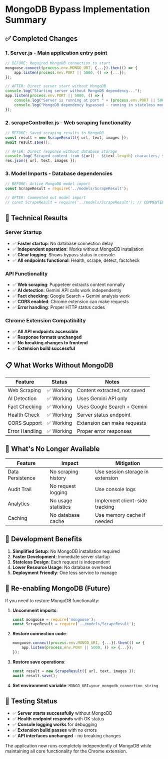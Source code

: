 # MongoDB Bypass Implementation Summary

## ✅ **Completed Changes**

### 1. **Server.js** - Main application entry point
```javascript
// BEFORE: Required MongoDB connection to start
mongoose.connect(process.env.MONGO_URI, {...}).then(() => {
    app.listen(process.env.PORT || 5000, () => {...});
});

// AFTER: Direct server start without MongoDB
console.log("Starting server without MongoDB dependency...");
app.listen(process.env.PORT || 5000, () => {
    console.log("Server is running at port " + (process.env.PORT || 5000));
    console.log("MongoDB dependency bypassed - running in stateless mode");
});
```

### 2. **scrapeController.js** - Web scraping functionality  
```javascript
// BEFORE: Saved scraping results to MongoDB
const result = new ScrapeResult({ url, text, images });
await result.save();

// AFTER: Direct response without database storage
console.log(`Scraped content from ${url} - ${text.length} characters, ${images.length} images`);
res.json({ url, text, images });
```

### 3. **Model Imports** - Database dependencies
```javascript
// BEFORE: Active MongoDB model import
const ScrapeResult = require('../models/ScrapeResult');

// AFTER: Commented out model import
// const ScrapeResult = require('../models/ScrapeResult'); // COMMENTED OUT
```

## 🔧 **Technical Results**

### **Server Startup**
- ✅ **Faster startup**: No database connection delay
- ✅ **Independent operation**: Works without MongoDB installation
- ✅ **Clear logging**: Shows bypass status in console
- ✅ **All endpoints functional**: Health, scrape, detect, factcheck

### **API Functionality**
- ✅ **Web scraping**: Puppeteer extracts content normally
- ✅ **AI detection**: Gemini API calls work independently  
- ✅ **Fact checking**: Google Search + Gemini analysis work
- ✅ **CORS enabled**: Chrome extension can make requests
- ✅ **Error handling**: Proper HTTP status codes

### **Chrome Extension Compatibility**
- ✅ **All API endpoints accessible**
- ✅ **Response formats unchanged**
- ✅ **No breaking changes to frontend**
- ✅ **Extension build successful**

## 📋 **What Works Without MongoDB**

| Feature | Status | Notes |
|---------|--------|-------|
| Web Scraping | ✅ Working | Content extracted, not saved |
| AI Detection | ✅ Working | Uses Gemini API only |
| Fact Checking | ✅ Working | Uses Google Search + Gemini |
| Health Check | ✅ Working | Server status endpoint |
| CORS Support | ✅ Working | Extension can make requests |
| Error Handling | ✅ Working | Proper error responses |

## 🚫 **What's No Longer Available**

| Feature | Impact | Mitigation |
|---------|--------|------------|
| Data Persistence | No scraping history | Use session storage in extension |
| Audit Trail | No request logging | Use console logs |
| Analytics | No usage statistics | Implement client-side tracking |
| Caching | No database cache | Use memory cache if needed |

## 🎯 **Development Benefits**

1. **Simplified Setup**: No MongoDB installation required
2. **Faster Development**: Immediate server startup
3. **Stateless Design**: Each request is independent
4. **Lower Resource Usage**: No database overhead
5. **Deployment Friendly**: One less service to manage

## 🔄 **Re-enabling MongoDB (Future)**

If you need to restore MongoDB functionality:

1. **Uncomment imports**:
   ```javascript
   const mongoose = require('mongoose');
   const ScrapeResult = require('../models/ScrapeResult');
   ```

2. **Restore connection code**:
   ```javascript
   mongoose.connect(process.env.MONGO_URI, {...}).then(() => {
       app.listen(process.env.PORT || 5000, () => {...});
   });
   ```

3. **Restore save operations**:
   ```javascript
   const result = new ScrapeResult({ url, text, images });
   await result.save();
   ```

4. **Set environment variable**: `MONGO_URI=your_mongodb_connection_string`

## 🧪 **Testing Status**

- ✅ **Server starts successfully** without MongoDB
- ✅ **Health endpoint responds** with OK status  
- ✅ **Console logging works** for debugging
- ✅ **Extension build passes** with no errors
- ✅ **API interfaces unchanged** - no breaking changes

The application now runs completely independently of MongoDB while maintaining all core functionality for the Chrome extension.
